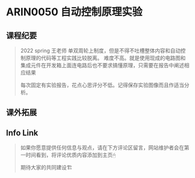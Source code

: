 
# ARIN0050 自动控制原理实验

## 课程纪要
> 2022 spring 王老师
> 单双周轮上制度，但是不得不吐槽整体内容和自动控制原理的代码等工程实践比较脱离。
> 难度不高。就是使用现成的电路图和集成元件在开发箱上面连电路后也不要求搞懂原理，只需要在报告中阐述相应结果
> 
> 每次固定有实验报告，花点心思评分不低。记得保存实验图像而且作适当分析。
## 课外拓展

## Info Link


> 如果你愿意提供任何信息与观点，请在下方评论区留言，网站维护者会在第一时间看到，将评论优质内容添加到主页🖱
>
> 期待大家的共同建设🏗
